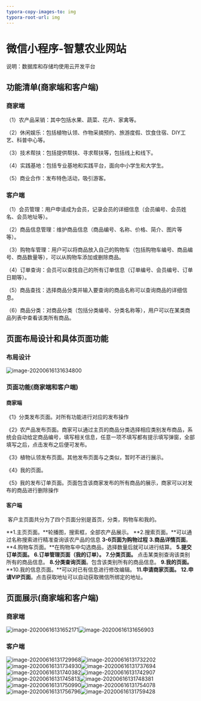 ```yaml
---
typora-copy-images-to: img
typora-root-url: img
---
```


# 微信小程序-智慧农业网站

说明：数据库和存储均使用云开发平台

## 功能清单(商家端和客户端)

### 商家端

（1）农产品采销：其中包括水果、蔬菜、花卉、家禽等。

（2）休闲娱乐：包括植物认领、作物采摘预约、旅游度假、饮食住宿、DIY工艺、科普中心等。

（3）技术帮扶：包括提供帮扶、寻求帮扶等，包括线上和线下。

（4）实践基地：包括专业基地和实践平台，面向中小学生和大学生。

（5）商业合作：发布特色活动，吸引游客。

### 客户端

（1）会员管理：用户申请成为会员，记录会员的详细信息（会员编号、会员姓名、会员地址等）。

（2）商品信息管理：维护商品信息（商品编号、名称、价格、简介、图片等等）。

（3）购物车管理：用户可以将商品放入自己的购物车（包括购物车编号、商品编号、商品数量等），可以从购物车添加或删除商品。

（4）订单查询：会员可以查找自己的所有订单信息（订单编号、会员编号、订单日期等）。

（5）商品查找：选择商品分类并输入要查询的商品名称可以查询商品的详细信息。

（6）商品分类：对商品分类（包括分类编号、分类名称等），用户可以在某类商品列表中查看该类所有商品。

## 页面布局设计和具体页面功能

### 布局设计

![image-20200616131634800](/image-20200616131634800.png)

### 页面功能(商家端和客户端)

#### 商家端

《1》分类发布页面。对所有功能进行对应的发布操作

《2》农产品发布页面。商家可以通过主页的商品分类选择相应类别发布商品，系统会自动给定商品编号，填写相关信息，任意一项不填写都有提示填写弹窗，全部填写之后，点击发布之后便可发布。

《3》植物认领发布页面。其他发布页面与之类似，暂时不进行展示。

《4》我的页面。

《5》我的发布订单页面。页面包含该商家发布的所有商品的展示，商家可以对发布的商品进行删除操作 

#### 客户端

​	客户主页面共分为了四个页面分别是首页，分类，购物车和我的。

**1.主页页面。**轮播图，搜索框，全部农产品展示。
**2.搜索页面。**可以通过名称搜索进行精准查询该农产品的信息
**3-6页面为购物过程**
**3.商品详情页面**。
**4.购物车页面。**在购物车中勾选商品，选择数量后就可以进行结算。
**5.提交订单页面。**
**6.订单管理页面（我的订单）。**
**7.分类页面。** 点击某类别查询该类别所有的商品信息。
**8.分类查询页面**。包含该类别所有的商品信息。
**9.我的页面。**
**10.我的信息页面。**可以对已有信息进行修改编辑。
**11.申请商家页面。**
**12.申请VIP页面**。点击获取地址可以自动获取微信所绑定的地址。

## 页面展示(商家端和客户端)

### 商家端

![image-20200616131652171](/image-20200616131652171.png)![image-20200616131656903](/image-20200616131656903.png)

### 客户端

![image-20200616131729968](/image-20200616131729968.png)![image-20200616131732202](/image-20200616131732202.png)![image-20200616131734930](/image-20200616131734930.png)![image-20200616131737694](/image-20200616131737694.png)![image-20200616131740382](/image-20200616131740382.png)![image-20200616131742907](/image-20200616131742907.png)![image-20200616131745813](/image-20200616131745813.png)![image-20200616131748381](/image-20200616131748381.png)![image-20200616131750990](/image-20200616131750990.png)![image-20200616131754078](/image-20200616131754078.png)![image-20200616131756796](/image-20200616131756796.png)![image-20200616131759428](/image-20200616131759428.png)